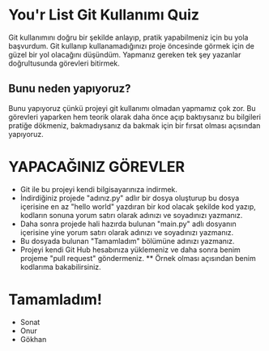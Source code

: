 # You'r List Git Kullanımı Quiz
Git kullanımını doğru bir şekilde anlayıp, pratik yapabilmeniz için bu yola başvurdum. Git kullanıp kullanamadığınızı proje öncesinde görmek için de güzel bir yol olacağını düşündüm. Yapmanız gereken tek şey yazanlar doğrultusunda görevleri bitirmek.

## Bunu neden yapıyoruz?
Bunu yapıyoruz çünkü projeyi git kullanımı olmadan yapmamız çok zor. Bu görevleri yaparken hem teorik olarak daha önce açıp baktıysanız bu bilgileri pratiğe dökmeniz, bakmadıysanız da bakmak için bir fırsat olması açısından yapıyoruz.


# YAPACAĞINIZ GÖREVLER
- Git ile bu projeyi kendi bilgisayarınıza indirmek.
- İndirdiğiniz projede "adınız.py" adlır bir dosya oluşturup bu dosya içerisine en az "hello world" yazdıran bir kod olacak şekilde kod yazıp, kodların sonuna yorum satırı olarak adınızı ve soyadınızı yazmanız.
- Daha sonra projede hali hazırda bulunan "main.py" adlı dosyanın içerisine yine yorum satırı olarak adınızı ve soyadınızı yazmanız.
- Bu dosyada bulunan "Tamamladım" bölümüne adınızı yazmanız.
- Projeyi kendi Git Hub hesabınıza yüklemeniz ve daha sonra benim projeme "pull request" göndermeniz.
** Örnek olması açısından benim kodlarıma bakabilirsiniz.


# Tamamladım!
- Sonat
- Onur
- Gökhan